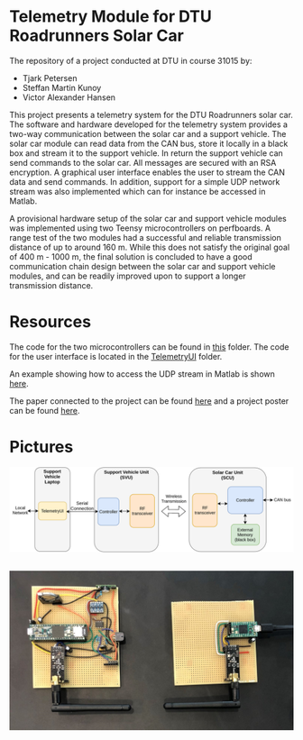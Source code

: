 # Telemetry Module for DTU Roadrunners Solar Car

The repository of a project conducted at DTU in course 31015 by:
- Tjark Petersen
- Steffan Martin Kunoy
- Victor Alexander Hansen

This project presents a telemetry system for the DTU Roadrunners solar car. The software and hardware developed for the telemetry system provides a two-way communication between the solar car and a support vehicle. The solar car module can read data from the CAN bus, store it locally in a black box and stream it to the support vehicle. In return the support vehicle can send commands to the solar car. All messages are secured with an RSA encryption. A graphical user interface enables the user to stream the CAN data and send commands. In addition, support for a simple UDP network stream was also implemented which can for instance be accessed in Matlab.

A provisional hardware setup of the solar car and support vehicle modules was implemented using two Teensy microcontrollers on perfboards. A range test of the two modules had a successful and reliable transmission distance of up to around 160 m. While this does not satisfy the original goal of 400 m - 1000 m, the final solution is concluded to have a good communication chain design between the solar car and support vehicle modules, and can be readily improved upon to support a longer transmission distance. 

# Resources

The code for the two microcontrollers can be found in [this](../Software/src/telemetry) folder. The code for the user interface is located in the [TelemetryUI](TelemetryUI) folder.

An example showing how to access the UDP stream in Matlab is shown [here](matlab/udpClient.m).

The paper connected to the project can be found [here](documentation/DTU_Roadrunners_Solar_Car_Telemetry_Paper.pdf) and a project poster can be found [here](documentation/DTU_Roadrunners_Solar_Car_Telemetry_Poster.pdf).


# Pictures

![](documentation/images/SystemSchematic.png)

![](documentation/images/HardwareSetup.JPEG)
---





